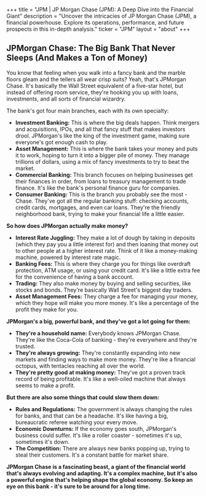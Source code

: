 +++
title = "JPM |  JP Morgan Chase (JPM): A Deep Dive into the Financial Giant"
description = "Uncover the intricacies of JP Morgan Chase (JPM), a financial powerhouse. Explore its operations, performance, and future prospects in this in-depth analysis."
ticker = "JPM"
layout = "about"
+++

        


## JPMorgan Chase: The Big Bank That Never Sleeps (And Makes a Ton of Money)

You know that feeling when you walk into a fancy bank and the marble floors gleam and the tellers all wear crisp suits? Yeah, that's JPMorgan Chase. It's basically the Wall Street equivalent of a five-star hotel, but instead of offering room service, they're hooking you up with loans, investments, and all sorts of financial wizardry.  

The bank's got four main branches, each with its own specialty: 

* **Investment Banking:** This is where the big deals happen. Think mergers and acquisitions, IPOs, and all that fancy stuff that makes investors drool. JPMorgan's like the king of the investment game, making sure everyone's got enough cash to play.
* **Asset Management:** This is where the bank takes your money and puts it to work, hoping to turn it into a bigger pile of money. They manage trillions of dollars, using a mix of fancy investments to try to beat the market.  
* **Commercial Banking:** This branch focuses on helping businesses get their finances in order, from loans to treasury management to trade finance. It's like the bank's personal finance guru for companies. 
* **Consumer Banking:** This is the branch you probably see the most - Chase. They've got all the regular banking stuff: checking accounts, credit cards, mortgages, and even car loans. They're the friendly neighborhood bank, trying to make your financial life a little easier.

**So how does JPMorgan actually make money?**

* **Interest Rate Juggling:** They make a lot of dough by taking in deposits (which they pay you a little interest for) and then loaning that money out to other people at a higher interest rate. Think of it like a money-making machine, powered by interest rate magic.
* **Banking Fees:** This is where they charge you for things like overdraft protection, ATM usage, or using your credit card. It's like a little extra fee for the convenience of having a bank account.
* **Trading:** They also make money by buying and selling securities, like stocks and bonds. They're basically Wall Street's biggest day traders.
* **Asset Management Fees:** They charge a fee for managing your money, which they hope will make you more money. It's like a percentage of the profit they make for you.

**JPMorgan's a big, powerful bank, and they've got a lot going for them:**

* **They're a household name:** Everybody knows JPMorgan Chase. They're like the Coca-Cola of banking - they're everywhere and they're trusted. 
* **They're always growing:** They're constantly expanding into new markets and finding ways to make more money. They're like a financial octopus, with tentacles reaching all over the world. 
* **They're pretty good at making money:** They've got a proven track record of being profitable. It's like a well-oiled machine that always seems to make a profit.

**But there are also some things that could slow them down:**

* **Rules and Regulations:** The government is always changing the rules for banks, and that can be a headache. It's like having a big, bureaucratic referee watching your every move. 
* **Economic Downturns:** If the economy goes south, JPMorgan's business could suffer. It's like a roller coaster - sometimes it's up, sometimes it's down.
* **The Competition:** There are always new banks popping up, trying to steal their customers. It's a constant battle for market share. 

**JPMorgan Chase is a fascinating beast, a giant of the financial world that's always evolving and adapting. It's a complex machine, but it's also a powerful engine that's helping shape the global economy. So keep an eye on this bank - it's sure to be around for a long time.** 

        